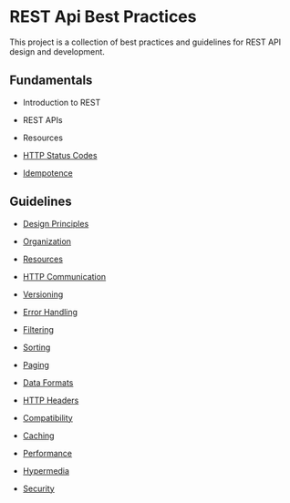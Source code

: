 # REST Api Best Practices

This project is a collection of best practices and guidelines for REST API design and development.


## Fundamentals

- Introduction to REST
- REST APIs
- Resources

- [HTTP Status Codes](https://github.com/sfvicente/RESTAPIBestPractices/blob/master/Docs/Fundamentals/HTTPStatusCodes.md)

- [Idempotence](https://github.com/sfvicente/RESTAPIBestPractices/blob/master/Docs/Fundamentals/Idempotence.md)


## Guidelines

- [Design Principles](https://github.com/sfvicente/RESTAPIBestPractices/blob/master/Docs/DesignPrinciples.md) 

- [Organization](https://github.com/sfvicente/RESTAPIBestPractices/blob/master/Docs/Organization.md) 


- [Resources](https://github.com/sfvicente/RESTAPIBestPractices/blob/master/Docs/Resources.md) 

- [HTTP Communication](https://github.com/sfvicente/RESTAPIBestPractices/blob/master/Docs/HTTPCommunication.md)


- [Versioning](https://github.com/sfvicente/RESTAPIBestPractices/blob/master/Docs/Versioning.md)

- [Error Handling](https://github.com/sfvicente/RESTAPIBestPractices/blob/master/Docs/ErrorHandling.md)

- [Filtering](https://github.com/sfvicente/RESTAPIBestPractices/blob/master/Docs/Filtering.md)

- [Sorting](https://github.com/sfvicente/RESTAPIBestPractices/blob/master/Docs/Sorting.md)

- [Paging](https://github.com/sfvicente/RESTAPIBestPractices/blob/master/Docs/Paging.md)

- [Data Formats](https://github.com/sfvicente/RESTAPIBestPractices/blob/master/Docs/DataFormats.md)

- [HTTP Headers](https://github.com/sfvicente/RESTAPIBestPractices/blob/master/Docs/HTTPHeaders.md)

- [Compatibility](https://github.com/sfvicente/RESTAPIBestPractices/blob/master/Docs/Compatibility.md)

- [Caching](https://github.com/sfvicente/RESTAPIBestPractices/blob/master/Docs/Caching.md)

- [Performance](https://github.com/sfvicente/RESTAPIBestPractices/blob/master/Docs/Performance.md)




- [Hypermedia](https://github.com/sfvicente/RESTAPIBestPractices/blob/master/Docs/Hypermedia.md)

- [Security](https://github.com/sfvicente/RESTAPIBestPractices/blob/master/Docs/Security.md)